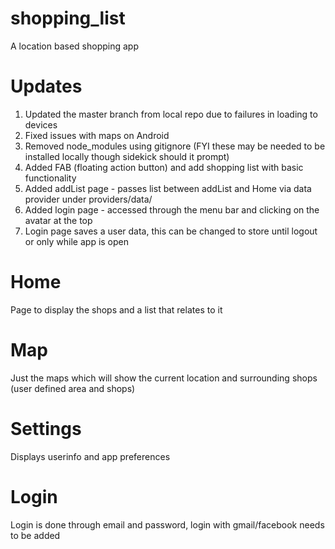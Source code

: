 # shopping_list
A location based shopping app

# Updates

1. Updated the master branch from local repo due to failures in loading to devices
2. Fixed issues with maps on Android
3. Removed node_modules using gitignore (FYI these may be needed to be installed locally though sidekick should it prompt)
4. Added FAB (floating action button) and add shopping list with basic functionality
5. Added addList page - passes list between addList and Home via data provider under providers/data/
6. Added login page - accessed through the menu bar and clicking on the avatar at the top
7. Login page saves a user data, this can be changed to store until logout or only while app is open

# Home

Page to display the shops and a list that relates to it

# Map

Just the maps which will show the current location and surrounding shops (user defined area and shops)

# Settings

Displays userinfo and app preferences

# Login

Login is done through email and password, login with gmail/facebook needs to be added
